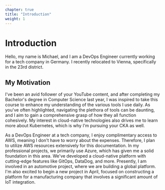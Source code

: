 ```yaml
---
chapter: true
title: "Introduction"
weight: 1
---
```


# Introduction
Hello, my name is Michael, and I am a DevOps Engineer currently working for a tech company in Germany. I recently 
relocated to Vienna, specifically in the 23rd district. 

## My Motivation
I've been an avid follower of your YouTube content, and after completing my Bachelor's degree in Computer Science 
last year, I was inspired to take this course to enhance my understanding of the various tools I use daily. As 
you've often highlighted, navigating the plethora of tools can be daunting, and I aim to gain a comprehensive grasp 
of how they all function cohesively. My interest in cloud-native technologies also drives me to learn more about 
Kubernetes, which is why I'm pursuing your CKA as well.    

As a DevOps Engineer at a tech company, I enjoy complimentary access to AWS, meaning I don't have to worry about the 
expenses. Therefore, I plan to utilize AWS resources extensively for this documentation. In my professional projects,
we primarily use Azure, which has given me a solid foundation in this area. We've developed a cloud-native platform 
with cutting-edge features like GitOps, DataDog, and more. Presently, I am involved in an automotive project, where 
we are building a global platform. I'm also excited to begin a new project in April, focused on constructing a 
platform for a manufacturing company that involves a significant amount of IoT integration.     
